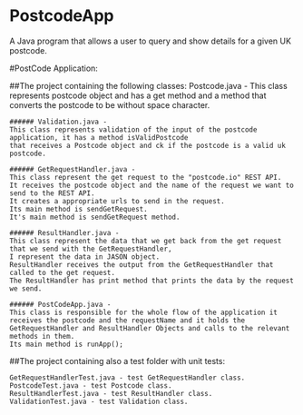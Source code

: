 # PostcodeApp
A Java program that allows a user to query and show details for a given UK postcode.

#PostCode Application:

##The project containing the following classes:
    Postcode.java -
    This class represents postcode object and has a get method
    and a method that converts the postcode to be without space character.

    ###### Validation.java -
    This class represents validation of the input of the postcode application, it has a method isValidPostcode
    that receives a Postcode object and ck if the postcode is a valid uk postcode.

    ###### GetRequestHandler.java -
    This class represent the get request to the "postcode.io" REST API.
    It receives the postcode object and the name of the request we want to send to the REST API.
    It creates a appropriate urls to send in the request.
    Its main method is sendGetRequest.
    It's main method is sendGetRequest method.

    ###### ResultHandler.java -
    This class represent the data that we get back from the get request that we send with the GetRequestHandler,
    I represent the data in JASON object.
    ResultHandler receives the output from the GetRequestHandler that called to the get request.
    The ResultHandler has print method that prints the data by the request we send.

    ###### PostCodeApp.java -
    This class is responsible for the whole flow of the application it receives the postcode and the requestName and it holds the
    GetRequestHandler and ResultHandler Objects and calls to the relevant methods in them.
    Its main method is runApp();

##The project containing also a test folder with unit tests:

    GetRequestHandlerTest.java - test GetRequestHandler class.
    PostcodeTest.java - test Postcode class.
    ResultHandlerTest.java - test ResultHandler class.
    ValidationTest.java - test Validation class.
